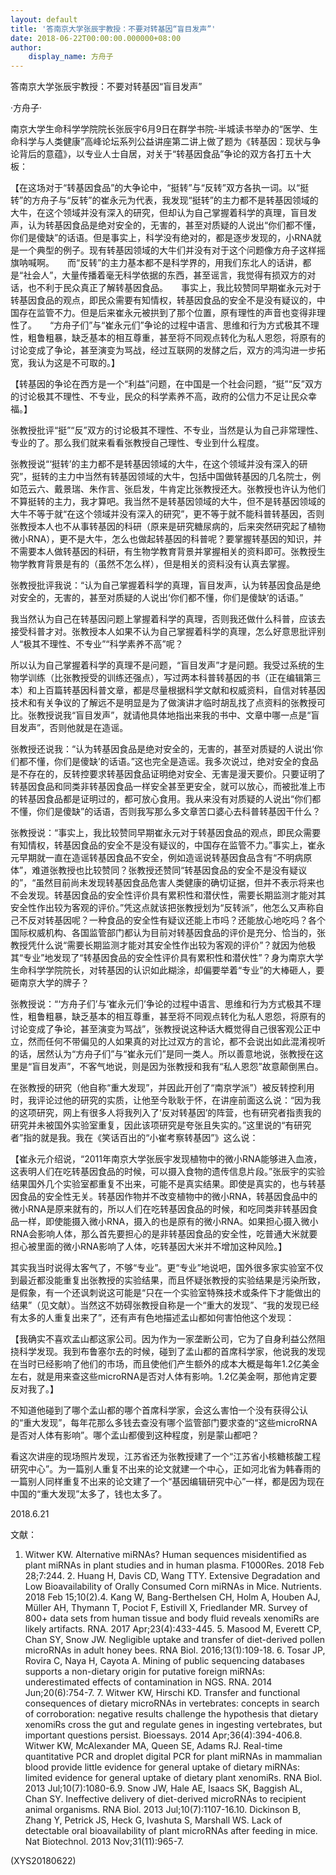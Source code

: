 ```yaml
---
layout: default
title: '答南京大学张辰宇教授：不要对转基因“盲目发声”'
date: 2018-06-22T00:00:00.000000+08:00
author:
    display_name: 方舟子
---
```


答南京大学张辰宇教授：不要对转基因“盲目发声”

·方舟子·

南京大学生命科学学院院长张辰宇6月9日在群学书院-半城读书举办的“医学、生命科学与人类健康”高峰论坛系列公益讲座第二讲上做了题为《转基因：现状与争论背后的意蕴》，以专业人士自居，对关于“转基因食品”争论的双方各打五十大板：

【在这场对于“转基因食品”的大争论中，“挺转”与“反转”双方各执一词。以“挺转”的方舟子与“反转”的崔永元为代表，我发现“挺转”的主力都不是转基因领域的大牛，在这个领域并没有深入的研究，但却认为自己掌握着科学的真理，盲目发声，认为转基因食品是绝对安全的，无害的，甚至对质疑的人说出“你们都不懂，你们是傻缺”的话语。但是事实上，科学没有绝对的，都是逐步发现的，小RNA就是一个典型的例子。现有转基因领域的大牛们并没有对于这个问题像方舟子这样摇旗呐喊啊。　　而“反转”的主力基本都不是科学界的，用我们东北人的话讲，都是“社会人”，大量传播着毫无科学依据的东西，甚至谣言，我觉得有损双方的对话，也不利于民众真正了解转基因食品。　　事实上，我比较赞同早期崔永元对于转基因食品的观点，即民众需要有知情权，转基因食品的安全不是没有疑议的，中国存在监管不力。但是后来崔永元被拱到了那个位置，原有理性的声音也变得非理性了。　　“方舟子们”与“崔永元们”争论的过程中语言、思维和行为方式极其不理性，粗鲁粗暴，缺乏基本的相互尊重，甚至将不同观点转化为私人恩怨，将原有的讨论变成了争论，甚至演变为骂战，经过互联网的发酵之后，双方的鸿沟进一步拓宽，我认为这是不可取的。】

【转基因的争论在西方是一个“利益”问题，在中国是一个社会问题，“挺”“反”双方的讨论极其不理性、不专业，民众的科学素养不高，政府的公信力不足让民众幸福。】

张教授批评“挺”“反”双方的讨论极其不理性、不专业，当然是认为自己非常理性、专业的了。那么我们就来看看张教授自己理性、专业到什么程度。

张教授说“‘挺转’的主力都不是转基因领域的大牛，在这个领域并没有深入的研究”，挺转的主力中当然有转基因领域的大牛，包括中国做转基因的几名院士，例如范云六、戴景瑞、朱作言、张启发，牛肯定比张教授还大。张教授也许认为他们不算挺转的主力，我才算吧。我当然不是转基因领域的大牛，但不是转基因领域的大牛不等于就“在这个领域并没有深入的研究”，更不等于就不能科普转基因，否则张教授本人也不从事转基因的科研（原来是研究糖尿病的，后来突然研究起了植物微小RNA），更不是大牛，怎么也做起转基因的科普呢？要掌握转基因的知识，并不需要本人做转基因的科研，有生物学教育背景并掌握相关的资料即可。张教授生物学教育背景是有的（虽然不怎么样），但是相关的资料没有认真去掌握。

张教授批评我说：“认为自己掌握着科学的真理，盲目发声，认为转基因食品是绝对安全的，无害的，甚至对质疑的人说出‘你们都不懂，你们是傻缺’的话语。”

我当然认为自己在转基因问题上掌握着科学的真理，否则我还做什么科普，应该去接受科普才对。张教授本人如果不认为自己掌握着科学的真理，怎么好意思批评别人“极其不理性、不专业”“科学素养不高”呢？

所以认为自己掌握着科学的真理不是问题，“盲目发声”才是问题。我受过系统的生物学训练（比张教授受的训练还强点），写过两本科普转基因的书（正在编辑第三本）和上百篇转基因科普文章，都是尽量根据科学文献和权威资料，自信对转基因技术和有关争议的了解远不是明显是为了做演讲才临时胡乱找了点资料的张教授可比。张教授说我“盲目发声”，就请他具体地指出来我的书中、文章中哪一点是“盲目发声”，否则他就是在造谣。

张教授还说我：“认为转基因食品是绝对安全的，无害的，甚至对质疑的人说出‘你们都不懂，你们是傻缺’的话语。”这也完全是造谣。我多次说过，绝对安全的食品是不存在的，反转控要求转基因食品证明绝对安全、无害是漫天要价。只要证明了转基因食品和同类非转基因食品一样安全甚至更安全，就可以放心，而被批准上市的转基因食品都是证明过的，都可放心食用。我从来没有对质疑的人说出“你们都不懂，你们是傻缺”的话语，否则我写那么多文章苦口婆心去科普转基因干什么？

张教授说：“事实上，我比较赞同早期崔永元对于转基因食品的观点，即民众需要有知情权，转基因食品的安全不是没有疑议的，中国存在监管不力。”事实上，崔永元早期就一直在造谣转基因食品不安全，例如造谣说转基因食品含有“不明病原体”，难道张教授也比较赞同？张教授还赞同“转基因食品的安全不是没有疑议的”，“虽然目前尚未发现转基因食品危害人类健康的确切证据，但并不表示将来也不会发现。转基因食品的安全性评价具有累积性和潜伏性，需要长期监测才能对其安全性作出较为客观的评价。”凭这点就该把张教授划为“反转派”，他怎么又声称自己不反对转基因呢？一种食品的安全性有疑议还能上市吗？还能放心地吃吗？各个国际权威机构、各国监管部门都认为目前对转基因食品的评价是充分、恰当的，张教授凭什么说“需要长期监测才能对其安全性作出较为客观的评价”？就因为他极其“专业”地发现了“转基因食品的安全性评价具有累积性和潜伏性”？身为南京大学生命科学学院院长，对转基因的认识如此糊涂，却偏要举着“专业”的大棒砸人，要砸南京大学的牌子？

张教授说：“‘方舟子们’与‘崔永元们’争论的过程中语言、思维和行为方式极其不理性，粗鲁粗暴，缺乏基本的相互尊重，甚至将不同观点转化为私人恩怨，将原有的讨论变成了争论，甚至演变为骂战”，张教授说这种话大概觉得自己很客观公正中立，然而任何不带偏见的人如果真的对比过双方的言论，都不会说出如此混淆视听的话，居然认为“方舟子们”与“崔永元们”是同一类人。所以善意地说，张教授在这里是“盲目发声”，不客气地说，则是因为张教授和我有“私人恩怨”故意颠倒黑白。

在张教授的研究（他自称“重大发现”，并因此开创了“南京学派”）被反转控利用时，我评论过他的研究的实质，让他至今耿耿于怀，在讲座前面这么说：“因为我的这项研究，网上有很多人将我列入了‘反对转基因’的阵营，也有研究者指责我的研究并未被国外实验室重复，因此该项研究是夸张且失实的。”这里说的“有研究者”指的就是我。我在《笑话百出的“小崔考察转基因”》这么说：

【崔永元介绍说，“2011年南京大学张辰宇发现植物中的微小RNA能够进入血液，这表明人们在吃转基因食品的时候，可以摄入食物的遗传信息片段。”张辰宇的实验结果国外几个实验室都重复不出来，可能不是真实结果。即使是真实的，也与转基因食品的安全性无关。转基因作物并不改变植物中的微小RNA，转基因食品中的微小RNA是原来就有的，所以人们在吃转基因食品的时候，和吃同类非转基因食品一样，即使能摄入微小RNA，摄入的也是原有的微小RNA。如果担心摄入微小RNA会影响人体，那么首先要担心的是非转基因食品的安全性，吃普通大米就要担心被里面的微小RNA影响了人体，吃转基因大米并不增加这种风险。】

其实我当时说得太客气了，不够“专业”。更“专业”地说吧，国外很多家实验室不仅到最近都没能重复出张教授的实验结果，而且怀疑张教授的实验结果是污染所致，是假象，有一个还讽刺说这可能是“只在一个实验室特殊技术或条件下才能做出的结果”（见文献）。当然这不妨碍张教授自称是一个“重大的发现”、“我的发现已经有太多的人重复出来了”，还有声有色地描述孟山都如何害怕他这个发现：

【我确实不喜欢孟山都这家公司。因为作为一家垄断公司，它为了自身利益公然阻挠科学发现。我到布鲁塞尔去的时候，碰到了孟山都的首席科学家，他说我的发现在当时已经影响了他们的市场，而且使他们产生额外的成本大概是每年1.2亿美金左右，就是用来查这些microRNA是否对人体有影响。1.2亿美金啊，那他肯定要反对我了。】

不知道他碰到了哪个孟山都的哪个首席科学家，会这么害怕一个没有获得公认的“重大发现”，每年花那么多钱去查没有哪个监管部门要求查的“这些microRNA是否对人体有影响”。哪个孟山都傻到这种程度，别是蒙山都吧？

看这次讲座的现场照片发现，江苏省还为张教授建了一个“江苏省小核糖核酸工程研究中心”。为一篇别人重复不出来的论文就建一个中心，正如河北省为韩春雨的一篇别人同样重复不出来的论文建了一个“基因编辑研究中心”一样，都是因为现在中国的“重大发现”太多了，钱也太多了。

2018.6.21

文献：

1. Witwer KW. Alternative miRNAs? Human sequences misidentified as plant miRNAs in plant studies and in human plasma. F1000Res. 2018 Feb 28;7:244. 2. Huang H, Davis CD, Wang TTY. Extensive Degradation and Low Bioavailability of Orally Consumed Corn miRNAs in Mice. Nutrients. 2018 Feb 15;10(2).4. Kang W, Bang-Berthelsen CH, Holm A, Houben AJ, Müller AH, Thymann T, Pociot F, Estivill X, Friedlander MR. Survey of 800+ data sets from human tissue and body fluid reveals xenomiRs are likely artifacts. RNA. 2017 Apr;23(4):433-445. 5. Masood M, Everett CP, Chan SY, Snow JW. Negligible uptake and transfer of diet-derived pollen microRNAs in adult honey bees. RNA Biol. 2016;13(1):109-18. 6. Tosar JP, Rovira C, Naya H, Cayota A. Mining of public sequencing databases supports a non-dietary origin for putative foreign miRNAs: underestimated effects of contamination in NGS. RNA. 2014 Jun;20(6):754-7. 7. Witwer KW, Hirschi KD. Transfer and functional consequences of dietary microRNAs in vertebrates: concepts in search of corroboration: negative results challenge the hypothesis that dietary xenomiRs cross the gut and regulate genes in ingesting vertebrates, but important questions persist. Bioessays. 2014 Apr;36(4):394-406.8. Witwer KW, McAlexander MA, Queen SE, Adams RJ. Real-time quantitative PCR and droplet digital PCR for plant miRNAs in mammalian blood provide little evidence for general uptake of dietary miRNAs: limited evidence for general uptake of dietary plant xenomiRs. RNA Biol. 2013 Jul;10(7):1080-6.9. Snow JW, Hale AE, Isaacs SK, Baggish AL, Chan SY. Ineffective delivery of diet-derived microRNAs to recipient animal organisms. RNA Biol. 2013 Jul;10(7):1107-16.10. Dickinson B, Zhang Y, Petrick JS, Heck G, Ivashuta S, Marshall WS. Lack of detectable oral bioavailability of plant microRNAs after feeding in mice. Nat Biotechnol. 2013 Nov;31(11):965-7.

(XYS20180622)

